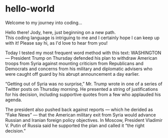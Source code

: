 # hello-world
Welcome to my journey into coding...

Hello there! 
Jody, here, just beginning on a new path.  
This coding language is intriguing to me and I certainly hope I can keep up with it!
Please say hi, as I'd love to hear from you!

Today I tested my most frequent word method with this text:
WASHINGTON — President Trump on Thursday defended his plan to withdraw American troops from Syria against mounting criticism from Republicans and Democrats and concerns from his military and diplomatic advisers who were caught off guard by his abrupt announcement a day earlier.

“Getting out of Syria was no surprise,” Mr. Trump wrote in one of a series of Twitter posts on Thursday morning. He presented a string of justifications for his decision, including supportive quotes from a few who applauded his agenda.

The president also pushed back against reports — which he derided as “Fake News” — that the American military exit from Syria would advance Russian and Iranian foreign policy objectives. In Moscow, President Vladimir V. Putin of Russia said he supported the plan and called it “the right decision.”